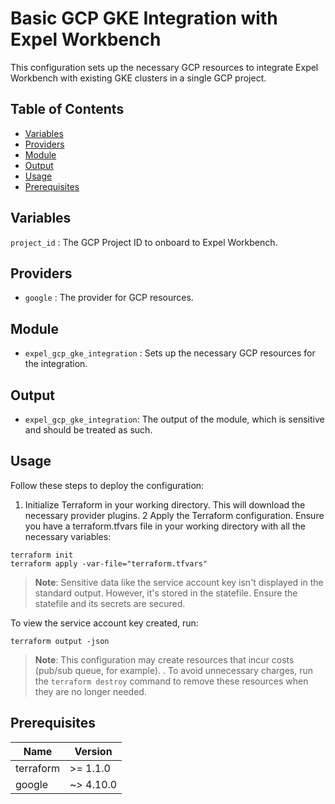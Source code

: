 # Basic GCP GKE Integration with Expel Workbench

This configuration sets up the necessary GCP resources to integrate Expel Workbench with existing GKE clusters in a single GCP project.

## Table of Contents

- [Variables](#variables)
- [Providers](#providers)
- [Module](#module)
- [Output](#output)
- [Usage](#usage)
- [Prerequisites](#prerequisites)

## Variables

`project_id` : The GCP Project ID to onboard to Expel Workbench.

## Providers

- `google` : The provider for GCP resources.

## Module

- `expel_gcp_gke_integration` : Sets up the necessary GCP resources for the integration.

## Output

- `expel_gcp_gke_integration`: The output of the module, which is sensitive and should be treated as such.

## Usage

Follow these steps to deploy the configuration:

1. Initialize Terraform in your working directory. This will download the necessary provider plugins.
2 Apply the Terraform configuration. Ensure you have a terraform.tfvars file in your working directory with all the necessary variables:

```shell
terraform init
terraform apply -var-file="terraform.tfvars"
```

> **Note**: Sensitive data like the service account key isn't displayed in the standard output. However, it's stored in the statefile. Ensure the statefile and its secrets are secured.

To view the service account key created, run:

```shell
terraform output -json
```

> **Note**: This configuration may create resources that incur costs (pub/sub queue, for example). . To avoid unnecessary charges, run the `terraform destroy` command to remove these resources when they are no longer needed.

## Prerequisites

| Name | Version |
|------|---------|
| terraform | >= 1.1.0 |
| google | ~> 4.10.0 |